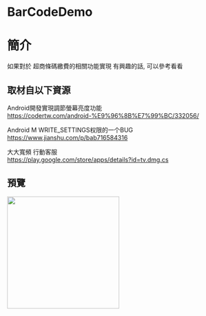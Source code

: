 # BarCodeDemo

簡介
==================================
如果對於 超商條碼繳費的相關功能實現 有興趣的話, 可以參考看看                                   

取材自以下資源
--------
Android開發實現調節螢幕亮度功能                                 
https://codertw.com/android-%E9%96%8B%E7%99%BC/332056/

Android M WRITE_SETTINGS权限的一个BUG                                 
https://www.jianshu.com/p/bab716584316

大大寬頻 行動客服                                  
https://play.google.com/store/apps/details?id=tv.dmg.cs
                          
預覽
--------
<p align="left">
  <img src="https://i.imgur.com/d3QQEws.png" width="260"/>
</p> 

